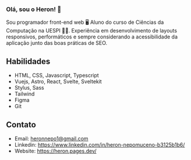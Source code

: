 ### Olá, sou o Heron! 👋

Sou programador front-end web :desktop_computer:
Aluno do curso de Ciências da Computação na UESPI :student:.
Experiência em desenvolvimento de layouts responsivos, performáticos e sempre considerando a acessibilidade da aplicação junto das boas práticas de SEO.

## Habilidades

- HTML, CSS, Javascript, Typescript
- Vuejs, Astro, React, Svelte, Sveltekit
- Stylus, Sass
- Tailwind
- Figma
- Git

## Contato

- Email: heronnepo1@gmail.com
- Linkedin: https://www.linkedin.com/in/heron-nepomuceno-b3125b1b6/
- Website: https://heron.pages.dev/
